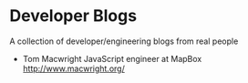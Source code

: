 # Developer Blogs

A collection of developer/engineering blogs from real people

* Tom Macwright
	JavaScript engineer at MapBox
	http://www.macwright.org/


